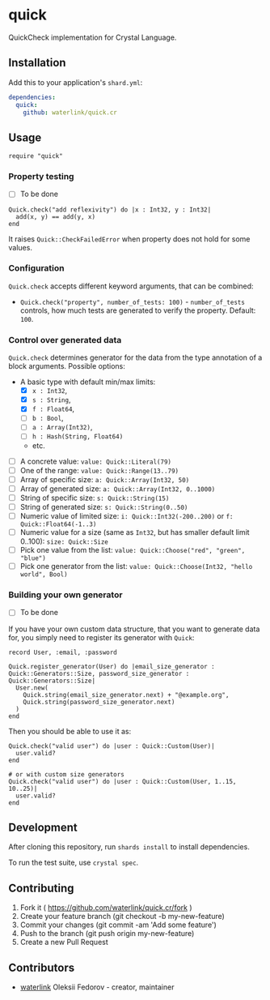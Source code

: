 # quick

QuickCheck implementation for Crystal Language.

## Installation

Add this to your application's `shard.yml`:

```yaml
dependencies:
  quick:
    github: waterlink/quick.cr
```

## Usage

```crystal
require "quick"
```

### Property testing

- [ ] To be done

```crystal
Quick.check("add reflexivity") do |x : Int32, y : Int32|
  add(x, y) == add(y, x)
end
```

It raises `Quick::CheckFailedError` when property does not hold for some
values.

### Configuration

`Quick.check` accepts different keyword arguments, that can be combined:

- `Quick.check("property", number_of_tests: 100)` - `number_of_tests` controls,
  how much tests are generated to verify the property. Default: `100`.

### Control over generated data

`Quick.check` determines generator for the data from the type annotation of a
block arguments. Possible options:

- A basic type with default min/max limits:
  - [x] `x : Int32`,
  - [x] `s : String`,
  - [x] `f : Float64`,
  - [ ] `b : Bool`,
  - [ ] `a : Array(Int32)`,
  - [ ] `h : Hash(String, Float64)`
  - etc.
- [ ] A concrete value: `value: Quick::Literal(79)`
- [ ] One of the range: `value: Quick::Range(13..79)`
- [ ] Array of specific size: `a: Quick::Array(Int32, 50)`
- [ ] Array of generated size: `a: Quick::Array(Int32, 0..1000)`
- [ ] String of specific size: `s: Quick::String(15)`
- [ ] String of generated size: `s: Quick::String(0..50)`
- [ ] Numeric value of limited size: `i: Quick::Int32(-200..200)` or `f: Quick::Float64(-1..3)`
- [ ] Numeric value for a size (same as `Int32`, but has smaller default limit 0..100): `size: Quick::Size`
- [ ] Pick one value from the list: `value: Quick::Choose("red", "green", "blue")`
- [ ] Pick one generator from the list: `value: Quick::Choose(Int32, "hello world", Bool)`

### Building your own generator

- [ ] To be done

If you have your own custom data structure, that you want to generate data for,
you simply need to register its generator with `Quick`:

```crystal
record User, :email, :password

Quick.register_generator(User) do |email_size_generator : Quick::Generators::Size, password_size_generator : Quick::Generators::Size|
  User.new(
    Quick.string(email_size_generator.next) + "@example.org",
    Quick.string(password_size_generator.next)
  )
end
```

Then you should be able to use it as:

```crystal
Quick.check("valid user") do |user : Quick::Custom(User)|
  user.valid?
end

# or with custom size generators
Quick.check("valid user") do |user : Quick::Custom(User, 1..15, 10..25)|
  user.valid?
end
```

## Development

After cloning this repository, run `shards install` to install dependencies.

To run the test suite, use `crystal spec`.

## Contributing

1. Fork it ( https://github.com/waterlink/quick.cr/fork )
2. Create your feature branch (git checkout -b my-new-feature)
3. Commit your changes (git commit -am 'Add some feature')
4. Push to the branch (git push origin my-new-feature)
5. Create a new Pull Request

## Contributors

- [waterlink](https://github.com/waterlink) Oleksii Fedorov - creator,
  maintainer
